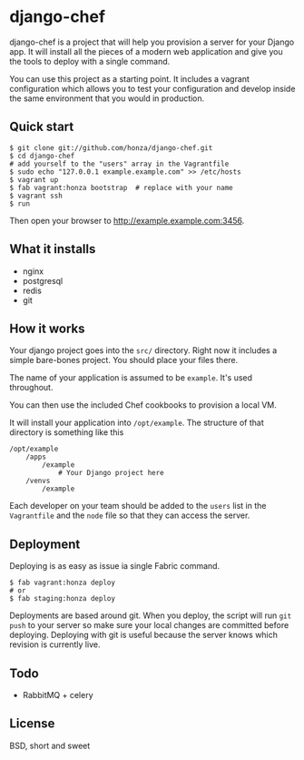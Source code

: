 django-chef
===========

django-chef is a project that will help you provision a server for your Django
app.  It will install all the pieces of a modern web application and give you
the tools to deploy with a single command.

You can use this project as a starting point.  It includes a vagrant
configuration which allows you to test your configuration and develop inside
the same environment that you would in production.

Quick start
-----------

    $ git clone git://github.com/honza/django-chef.git
    $ cd django-chef
    # add yourself to the "users" array in the Vagrantfile
    $ sudo echo "127.0.0.1 example.example.com" >> /etc/hosts
    $ vagrant up
    $ fab vagrant:honza bootstrap  # replace with your name
    $ vagrant ssh
    $ run

Then open your browser to http://example.example.com:3456.

What it installs
----------------

* nginx
* postgresql
* redis
* git

How it works
------------

Your django project goes into the `src/` directory.  Right now it includes a
simple bare-bones project.  You should place your files there.

The name of your application is assumed to be `example`.  It's used throughout.

You can then use the included Chef cookbooks to provision a local VM.

It will install your application into `/opt/example`.  The structure of that
directory is something like this

    /opt/example
        /apps
            /example
                # Your Django project here
        /venvs
            /example

Each developer on your team should be added to the `users` list in the
`Vagrantfile` and the `node` file so that they can access the server.

Deployment
----------

Deploying is as easy as issue ia single Fabric command.

    $ fab vagrant:honza deploy
    # or
    $ fab staging:honza deploy

Deployments are based around git.  When you deploy, the script will run `git
push` to your server so make sure your local changes are committed before
deploying.  Deploying with git is useful because the server knows which
revision is currently live.

Todo
----

* RabbitMQ + celery

License
-------

BSD, short and sweet
